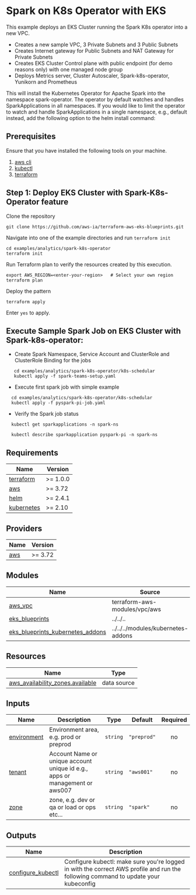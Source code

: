 # Spark on K8s Operator with EKS

This example deploys an EKS Cluster running the Spark K8s operator into a new VPC.

- Creates a new sample VPC, 3 Private Subnets and 3 Public Subnets
- Creates Internet gateway for Public Subnets and NAT Gateway for Private Subnets
- Creates EKS Cluster Control plane with public endpoint (for demo reasons only) with one managed node group
- Deploys Metrics server, Cluster Autoscaler, Spark-k8s-operator, Yunikorn and Prometheus

This will install the Kubernetes Operator for Apache Spark into the namespace spark-operator.
The operator by default watches and handles SparkApplications in all namespaces.
If you would like to limit the operator to watch and handle SparkApplications in a single namespace, e.g., default instead, add the following option to the helm install command:

## Prerequisites

Ensure that you have installed the following tools on your machine.

1. [aws cli](https://docs.aws.amazon.com/cli/latest/userguide/install-cliv2.html)
2. [kubectl](https://Kubernetes.io/docs/tasks/tools/)
3. [terraform](https://learn.hashicorp.com/tutorials/terraform/install-cli)

## Step 1: Deploy EKS Cluster with Spark-K8s-Operator feature

Clone the repository

```
git clone https://github.com/aws-ia/terraform-aws-eks-blueprints.git
```

Navigate into one of the example directories and run `terraform init`

```
cd examples/analytics/spark-k8s-operator
terraform init
```

Run Terraform plan to verify the resources created by this execution.

```
export AWS_REGION=<enter-your-region>   # Select your own region
terraform plan
```

Deploy the pattern

```
terraform apply
```

Enter `yes` to apply.

## Execute Sample Spark Job on EKS Cluster with Spark-k8s-operator:

- Create Spark Namespace, Service Account and ClusterRole and ClusterRole Binding for the jobs

```shell script
   cd examples/analytics/spark-k8s-operator/k8s-schedular
   kubectl apply -f spark-teams-setup.yaml
```

- Execute first spark job with simple example

```shell script
  cd examples/analytics/spark-k8s-operator/k8s-schedular
  kubectl apply -f pyspark-pi-job.yaml
```

- Verify the Spark job status

```shell script
  kubectl get sparkapplications -n spark-ns

  kubectl describe sparkapplication pyspark-pi -n spark-ns
```

<!-- BEGINNING OF PRE-COMMIT-TERRAFORM DOCS HOOK -->
## Requirements

| Name | Version |
|------|---------|
| <a name="requirement_terraform"></a> [terraform](#requirement\_terraform) | >= 1.0.0 |
| <a name="requirement_aws"></a> [aws](#requirement\_aws) | >= 3.72 |
| <a name="requirement_helm"></a> [helm](#requirement\_helm) | >= 2.4.1 |
| <a name="requirement_kubernetes"></a> [kubernetes](#requirement\_kubernetes) | >= 2.10 |

## Providers

| Name | Version |
|------|---------|
| <a name="provider_aws"></a> [aws](#provider\_aws) | >= 3.72 |

## Modules

| Name | Source | Version |
|------|--------|---------|
| <a name="module_aws_vpc"></a> [aws\_vpc](#module\_aws\_vpc) | terraform-aws-modules/vpc/aws | ~> 3.0 |
| <a name="module_eks_blueprints"></a> [eks\_blueprints](#module\_eks\_blueprints) | ../../.. | n/a |
| <a name="module_eks_blueprints_kubernetes_addons"></a> [eks\_blueprints\_kubernetes\_addons](#module\_eks\_blueprints\_kubernetes\_addons) | ../../../modules/kubernetes-addons | n/a |

## Resources

| Name | Type |
|------|------|
| [aws_availability_zones.available](https://registry.terraform.io/providers/hashicorp/aws/latest/docs/data-sources/availability_zones) | data source |

## Inputs

| Name | Description | Type | Default | Required |
|------|-------------|------|---------|:--------:|
| <a name="input_environment"></a> [environment](#input\_environment) | Environment area, e.g. prod or preprod | `string` | `"preprod"` | no |
| <a name="input_tenant"></a> [tenant](#input\_tenant) | Account Name or unique account unique id e.g., apps or management or aws007 | `string` | `"aws001"` | no |
| <a name="input_zone"></a> [zone](#input\_zone) | zone, e.g. dev or qa or load or ops etc... | `string` | `"spark"` | no |

## Outputs

| Name | Description |
|------|-------------|
| <a name="output_configure_kubectl"></a> [configure\_kubectl](#output\_configure\_kubectl) | Configure kubectl: make sure you're logged in with the correct AWS profile and run the following command to update your kubeconfig |
<!-- END OF PRE-COMMIT-TERRAFORM DOCS HOOK -->
